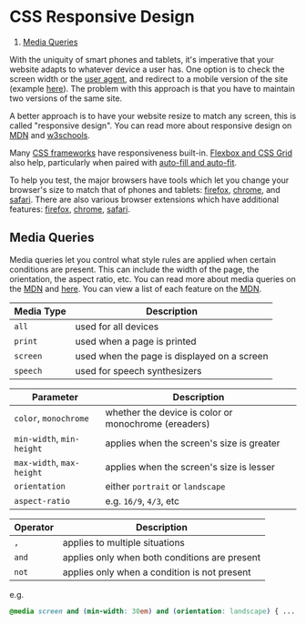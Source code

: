 
# CSS Responsive Design

1. [Media Queries](#media-queries)

With the uniquity of smart phones and tablets, it's imperative that your website adapts to whatever device a user has. One option is to check the screen width or the [user agent](https://developer.mozilla.org/en-US/docs/Web/HTTP/Headers/User-Agent), and redirect to a mobile version of the site (example [here](https://css-tricks.com/snippets/javascript/redirect-mobile-devices/)). The problem with this approach is that you have to maintain two versions of the same site.

A better approach is to have your website resize to match any screen, this is called "responsive design". You can read more about responsive design on [MDN](https://developer.mozilla.org/en-US/Apps/Progressive/Responsive/responsive_design_building_blocks) and [w3schools](https://www.w3schools.com/css/css_rwd_intro.asp).

Many [CSS frameworks](03%20-%20CSS%20Overview.md#css-frameworks) have responsiveness built-in. [Flexbox and CSS Grid](08%20-%20CSS%20Flexbox%20+%20Grid.md) also help, particularly when paired with [auto-fill and auto-fit](https://css-tricks.com/auto-sizing-columns-css-grid-auto-fill-vs-auto-fit/).

To help you test, the major browsers have tools which let you change your browser's size to match that of phones and tablets: [firefox](https://developer.mozilla.org/en-US/docs/Tools/Responsive_Design_Mode), [chrome](https://developers.google.com/web/tools/chrome-devtools/device-mode/emulate-mobile-viewports), and [safari](https://support.apple.com/kb/PH26266?locale=en_US). There are also various browser extensions which have additional features: [firefox](https://addons.mozilla.org/en-US/firefox/addon/window-resizer-webextension/), [chrome](https://chrome.google.com/webstore/detail/window-resizer/kkelicaakdanhinjdeammmilcgefonfh?hl=en), [safari](http://resizesafari.com/).


## Media Queries

Media queries let you control what style rules are applied when certain conditions are present. This can include the width of the page, the orientation, the aspect ratio, etc. You can read more about media queries on the [MDN](https://developer.mozilla.org/en-US/docs/Web/CSS/Media_Queries/Using_media_queries) and [here](https://www.w3schools.com/cSS/css_rwd_mediaqueries.asp). You can view a list of each feature on the [MDN](https://developer.mozilla.org/en-US/docs/Web/CSS/@media).

| Media Type | Description |
|--- |--- |
| `all` | used for all devices |
| `print` | used when a page is printed |
| `screen` | used when the page is displayed on a screen |
| `speech` | used for speech synthesizers |

| Parameter | Description |
|--- |--- |
| `color`, `monochrome` | whether the device is color or monochrome (ereaders) |
| `min-width`, `min-height` | applies when the screen's size is greater |
| `max-width`, `max-height` | applies when the screen's size is lesser |
| `orientation` | either `portrait` or `landscape` |
| `aspect-ratio` | e.g. `16/9`, `4/3`, etc |

| Operator | Description |
|--- |--- |
| `,` | applies to multiple situations |
| `and` | applies only when both conditions are present |
| `not` | applies only when a condition is not present |

e.g.

```css
@media screen and (min-width: 30em) and (orientation: landscape) { ... }
```
